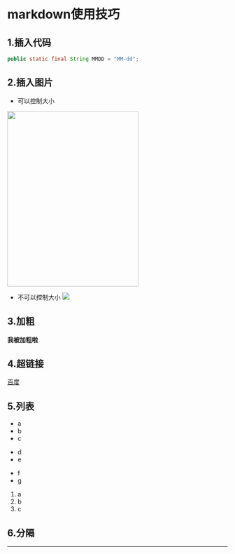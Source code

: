 # markdown使用技巧 #


## 1.插入代码  

```java
public static final String MMDD = "MM-dd";
```
## 2.插入图片

- 可以控制大小
<img src="http://olg7c0d2n.bkt.clouddn.com/17-10-15/37271204.jpg" width=300 height=400/>

- 不可以控制大小
![](http://olg7c0d2n.bkt.clouddn.com/17-10-15/37271204.jpg)

## 3.加粗

**我被加粗啦**

## 4.超链接

[百度](https://www.baidu.com/)

## 5.列表

- a
- b
- c
* d
* e
+ f
+ g

1. a
2. b
3. c

## 6.分隔

---
